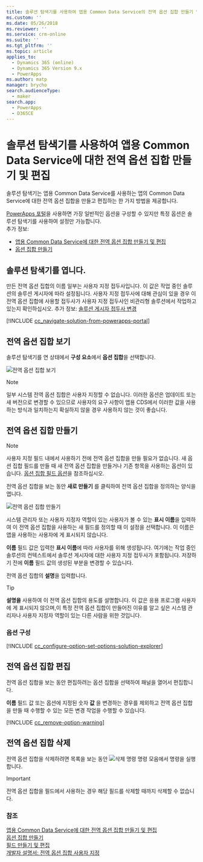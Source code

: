 ```yaml
---
title: 솔루션 탐색기를 사용하여 앱용 Common Data Service의 전역 옵션 집합 만들기 및 편집 | MicrosoftDocs
ms.custom: ''
ms.date: 05/26/2018
ms.reviewer: ''
ms.service: crm-online
ms.suite: ''
ms.tgt_pltfrm: ''
ms.topic: article
applies_to:
  - Dynamics 365 (online)
  - Dynamics 365 Version 9.x
  - PowerApps
ms.author: matp
manager: brycho
search.audienceType:
  - maker
search.app:
  - PowerApps
  - D365CE
---
```

# <a name="create-and-edit-global-option-sets-for-common-data-service-for-apps-using-solution-explorer"></a>솔루션 탐색기를 사용하여 앱용 Common Data Service에 대한 전역 옵션 집합 만들기 및 편집

솔루션 탐색기는 앱용 Common Data Service를 사용하는 앱의 Common Data Service에 대한 전역 옵션 집합을 만들고 편집하는 한 가지 방법을 제공합니다.

[PowerApps 포털](https://web.powerapps.com/?utm_source=padocs&utm_medium=linkinadoc&utm_campaign=referralsfromdoc)을 사용하면 가장 일반적인 옵션을 구성할 수 있지만 특정 옵션은 솔루션 탐색기를 사용하여 설정만 가능합니다. <br />추가 정보: 
- [앱용 Common Data Service에 대한 전역 옵션 집합 만들기 및 편집](create-edit-global-option-sets.md)
- [옵션 집합 만들기](custom-picklists.md)

## <a name="open-solution-explorer"></a>솔루션 탐색기를 엽니다.

만든 전역 옵션 집합의 이름 일부는 사용자 지정 접두사입니다. 이 값은 작업 중인 솔루션의 솔루션 게시자에 따라 설정됩니다. 사용자 지정 접두사에 대해 관심이 있을 경우 이 전역 옵션 집합에 사용할 접두사가 사용자 지정 접두사인 비관리형 솔루션에서 작업하고 있는지 확인하십시오. 추가 정보: [솔루션 게시자 접두사 변경](change-solution-publisher-prefix.md) 

[!INCLUDE [cc_navigate-solution-from-powerapps-portal](../../includes/cc_navigate-solution-from-powerapps-portal.md)]

## <a name="view-global-option-sets"></a>전역 옵션 집합 보기

솔루션 탐색기를 연 상태에서 **구성 요소**에서 **옵션 집합**을 선택합니다.

![전역 옵션 집합 보기](media/view-global-option-sets-solution-explorer.png)

> [!NOTE]
> 일부 시스템 전역 옵션 집합은 사용자 지정할 수 없습니다. 이러한 옵션은 업데이트 또는 새 버전으로 변경할 수 있으므로 사용자의 요구 사항이 앱용 CDS에서 이러한 값을 사용하는 방식과 일치하는지 확실하지 않을 경우 사용하지 않는 것이 좋습니다.

## <a name="create-a-global-option-set"></a>전역 옵션 집합 만들기

> [!NOTE]
> 사용자 지정 필드 내에서 사용하기 전에 전역 옵션 집합을 만들 필요가 없습니다. 새 옵션 집합 필드를 만들 때 새 전역 옵션 집합을 만들거나 기존 항목을 사용하는 옵션이 있습니다. [옵션 집합 필드 옵션](create-edit-field-solution-explorer.md#option-set-field-options)을 참조하십시오.

전역 옵션 집합을 보는 동안 **새로 만들기** 를 클릭하여 전역 옵션 집합을 정의하는 양식을 엽니다.

![전역 옵션 집합 만들기](media/create-global-option-set-solution-explorer.png)

시스템 관리자 또는 사용자 지정자 역할이 있는 사용자가 볼 수 있는 **표시 이름**을 입력하여 이 전역 옵션 집합을 사용하는 새 필드를 정의할 때 이 설정을 선택합니다. 이 이름은 앱을 사용하는 사용자에 게 표시되지 않습니다.

**이름** 필드 값은 입력한 **표시 이름**에 따라 사용자를 위해 생성됩니다. 여기에는 작업 중인 솔루션의 컨텍스트에서 솔루션 게시자에 대한 사용자 지정 접두사가 포함됩니다. 저장하기 전에 **이름** 필드 값의 생성된 부분을 변경할 수 있습니다.

전역 옵션 집합의 **설명**을 입력합니다. 

> [!TIP]
> **설명을** 사용하여 이 전역 옵션 집합의 용도를 설명합니다. 이 값은 응용 프로그램 사용자에 게 표시되지 않으며,이 특정 전역 옵션 집합이 만들어진 이유를 알고 싶은 시스템 관리자나 사용자 지정자 역할이 있는 다른 사람을 위한 것입니다.

### <a name="configure-options"></a>옵션 구성

[!INCLUDE [cc_configure-option-set-options-solution-explorer](../../includes/cc_configure-option-set-options-solution-explorer.md)]

## <a name="edit-a-global-option-set"></a>전역 옵션 집합 편집

전역 옵션 집합을 보는 동안 편집하려는 옵션 집합을 선택하여 패널을 열어서 편집합니다.

**이름** 필드 값 또는 옵션에 지정된 숫자 **값** 을 변경하는 경우를 제외하고 전역 옵션 집합을 만들 때 수행할 수 있는 모든 변경 작업을 수행할 수 있습니다.

[!INCLUDE [cc_remove-option-warning](../../includes/cc_remove-option-warning.md)]

## <a name="delete-a-global-option-set"></a>전역 옵션 집합 삭제

전역 옵션 집합을 삭제하려면 목록을 보는 동안 ![삭제 명령](media/delete.gif) 명령 모음에서 명령을 실행 합니다.

> [!IMPORTANT]
> 전역 옵션 집합을 필드에서 사용하는 경우 해당 필드를 삭제할 때까지 삭제할 수 없습니다.
  
### <a name="see-also"></a>참조
 
[앱용 Common Data Service에 대한 전역 옵션 집합 만들기 및 편집](create-edit-global-option-sets.md)<br />
[옵션 집합 만들기](custom-picklists.md)<br />
[필드 만들기 및 편집](create-edit-fields.md)<br />
[개발자 설명서: 전역 옵션 집합 사용자 지정](/dynamics365/customer-engagement/developer/org-service/customize-global-option-sets)
